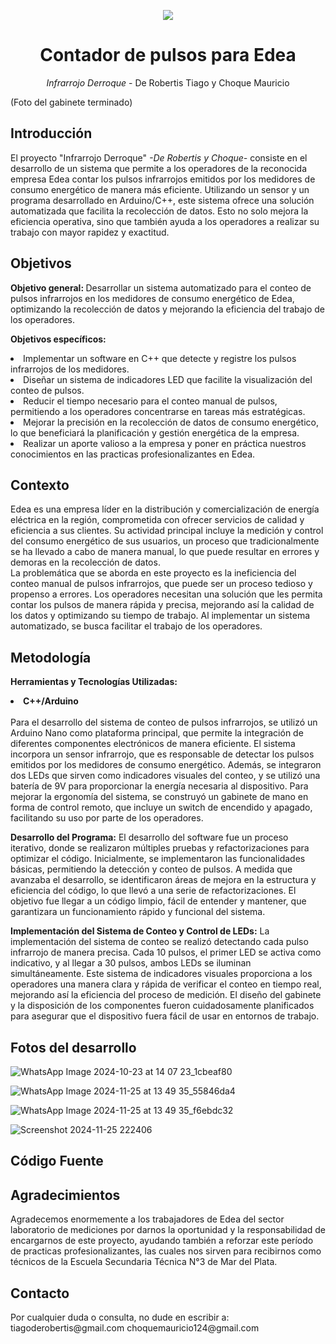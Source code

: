 <p align="center">
  <img src="https://img.shields.io/badge/STATUS-PROTOTYPE-blue"/>
</p>

<h1 align="center">Contador de pulsos para Edea</h1>
<p align="center"><em>Infrarrojo Derroque</em> - De Robertis Tiago y Choque Mauricio</p>

(Foto del gabinete terminado)

<h2>Introducción</h2>
El proyecto "Infrarrojo Derroque"  <em>-De Robertis y Choque-</em> consiste en el desarrollo de un sistema que permite a los operadores de la reconocida empresa Edea contar los pulsos infrarrojos emitidos por los medidores de consumo energético de manera más eficiente. Utilizando un sensor y un programa desarrollado en Arduino/C++, este sistema ofrece una solución automatizada que facilita la recolección de datos. Esto no solo mejora la eficiencia operativa, sino que también ayuda a los operadores a realizar su trabajo con mayor rapidez y exactitud.

<h2>Objetivos</h2>
<p><b>Objetivo general: </b>Desarrollar un sistema automatizado para el conteo de pulsos infrarrojos en los medidores de consumo energético de Edea, optimizando la recolección de datos y mejorando la eficiencia del trabajo de los operadores.</p>
<p><b>Objetivos específicos:</b></p>
<li>Implementar un software en C++ que detecte y registre los pulsos infrarrojos de los medidores.</li>
<li>Diseñar un sistema de indicadores LED que facilite la visualización del conteo de pulsos.</li>
<li>Reducir el tiempo necesario para el conteo manual de pulsos, permitiendo a los operadores concentrarse en tareas más estratégicas.</li>
<li>Mejorar la precisión en la recolección de datos de consumo energético, lo que beneficiará la planificación y gestión energética de la empresa.</li>
<li>Realizar un aporte valioso a la empresa y poner en práctica nuestros conocimientos en las practicas profesionalizantes en Edea.</li>

<h2>Contexto</h2>
<p>Edea es una empresa líder en la distribución y comercialización de energía eléctrica en la región, comprometida con ofrecer servicios de calidad y eficiencia a sus clientes. Su actividad principal incluye la medición y control del consumo energético de sus usuarios, un proceso que tradicionalmente se ha llevado a cabo de manera manual, lo que puede resultar en errores y demoras en la recolección de datos.<br />La problemática que se aborda en este proyecto es la ineficiencia del conteo manual de pulsos infrarrojos, que puede ser un proceso tedioso y propenso a errores. Los operadores necesitan una solución que les permita contar los pulsos de manera rápida y precisa, mejorando así la calidad de los datos y optimizando su tiempo de trabajo. Al implementar un sistema automatizado, se busca facilitar el trabajo de los operadores.</p>

<h2>Metodología</h2>
<p><b>Herramientas y Tecnologías Utilizadas:<br /><li>C++/Arduino</li><br /></b>Para el desarrollo del sistema de conteo de pulsos infrarrojos, se utilizó un Arduino Nano como plataforma principal, que permite la integración de diferentes componentes electrónicos de manera eficiente. El sistema incorpora un sensor infrarrojo, que es responsable de detectar los pulsos emitidos por los medidores de consumo energético. Además, se integraron dos LEDs que sirven como indicadores visuales del conteo, y se utilizó una batería de 9V para proporcionar la energía necesaria al dispositivo. Para mejorar la ergonomía del sistema, se construyó un gabinete de mano en forma de control remoto, que incluye un switch de encendido y apagado, facilitando su uso por parte de los operadores.</p>
<p><b>Desarrollo del Programa:</b> El desarrollo del software fue un proceso iterativo, donde se realizaron múltiples pruebas y refactorizaciones para optimizar el código. Inicialmente, se implementaron las funcionalidades básicas, permitiendo la detección y conteo de pulsos. A medida que avanzaba el desarrollo, se identificaron áreas de mejora en la estructura y eficiencia del código, lo que llevó a una serie de refactorizaciones. El objetivo fue llegar a un código limpio, fácil de entender y mantener, que garantizara un funcionamiento rápido y funcional del sistema.</p>
<p><b>Implementación del Sistema de Conteo y Control de LEDs:</b> La implementación del sistema de conteo se realizó detectando cada pulso infrarrojo de manera precisa. Cada 10 pulsos, el primer LED se activa como indicativo, y al llegar a 30 pulsos, ambos LEDs se iluminan simultáneamente. Este sistema de indicadores visuales proporciona a los operadores una manera clara y rápida de verificar el conteo en tiempo real, mejorando así la eficiencia del proceso de medición. El diseño del gabinete y la disposición de los componentes fueron cuidadosamente planificados para asegurar que el dispositivo fuera fácil de usar en entornos de trabajo.</p>

<h2>Fotos del desarrollo</h2>

![WhatsApp Image 2024-10-23 at 14 07 23_1cbeaf80](https://github.com/user-attachments/assets/9c3a15dc-e47c-42da-86cf-3180820afc34)

![WhatsApp Image 2024-11-25 at 13 49 35_55846da4](https://github.com/user-attachments/assets/7c8fd62b-3768-47a2-9433-9341988eefbc)

![WhatsApp Image 2024-11-25 at 13 49 35_f6ebdc32](https://github.com/user-attachments/assets/9e611c27-76c9-423f-906c-2884374a09c1)

![Screenshot 2024-11-25 222406](https://github.com/user-attachments/assets/36d8927e-31b2-4784-b720-f8bce09aa9a1)



<h2>Código Fuente</h2>

<h2>Agradecimientos</h2>
Agradecemos enormemente a los trabajadores de Edea del sector laboratorio de mediciones por darnos la oportunidad y la responsabilidad de encargarnos de este proyecto, ayudando también a reforzar este período de practicas profesionalizantes, las cuales nos sirven para recibirnos como técnicos de la Escuela Secundaria Técnica N°3 de Mar del Plata.


<h2>Contacto</h2>
Por cualquier duda o consulta, no dude en escribir a:
tiagoderobertis@gmail.com
choquemauricio124@gmail.com

